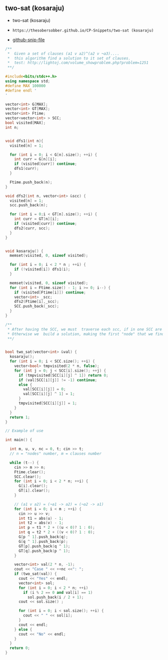 
## two-sat (kosaraju)

- two-sat (kosaraju)
- ```
  https://thesobersobber.github.io/CP-Snippets/two-sat (kosaraju)
  ```
- [github-snip-file](https://github.com/theSoberSobber/CP-Snippets/blob/main/snippets.json#L2025)

```cpp
/**
 *  Given a set of clauses (a1 v a2)^(a2 v ¬a3)....
 *  this algorithm find a solution to it set of clauses.
 *  test: http://lightoj.com/volume_showproblem.php?problem=1251
 **/

#include<bits/stdc++.h>
using namespace std;
#define MAX 100000
#define endl '
'

vector<int> G[MAX];
vector<int> GT[MAX];
vector<int> Ftime;
vector<vector<int> > SCC;
bool visited[MAX];
int n;


void dfs1(int n){
  visited[n] = 1;

  for (int i = 0; i < G[n].size(); ++i) {
    int curr = G[n][i];
    if (visited[curr]) continue;
    dfs1(curr);
  }

  Ftime.push_back(n);
}

void dfs2(int n, vector<int> &scc) {
  visited[n] = 1;
  scc.push_back(n);

  for (int i = 0;i < GT[n].size(); ++i) {
    int curr = GT[n][i];
    if (visited[curr]) continue;
    dfs2(curr, scc);
  }
}


void kosaraju() {
  memset(visited, 0, sizeof visited);

  for (int i = 0; i < 2 * n ; ++i) {
    if (!visited[i]) dfs1(i);
  }

  memset(visited, 0, sizeof visited);
  for (int i = Ftime.size() - 1; i >= 0; i--) {
    if (visited[Ftime[i]]) continue;
    vector<int> _scc;
    dfs2(Ftime[i],_scc);
    SCC.push_back(_scc);
  }
}

/**
 * After having the SCC, we must  traverse each scc, if in one SCC are -b y b, there is not a solution.
 * Otherwise we  build a solution, making the first "node" that we find truth and its complement false.
 **/


bool two_sat(vector<int> &val) {
  kosaraju();
  for (int i = 0; i < SCC.size(); ++i) {
    vector<bool> tmpvisited(2 * n, false);
    for (int j = 0; j < SCC[i].size(); ++j) {
      if (tmpvisited[SCC[i][j] ^ 1]) return 0;
      if (val[SCC[i][j]] != -1) continue;
      else {
        val[SCC[i][j]] = 0;
        val[SCC[i][j] ^ 1] = 1;
      }
      tmpvisited[SCC[i][j]] = 1;
    }
  }
  return 1;
}

// Example of use

int main() {

  int m, u, v, nc = 0, t; cin >> t;
  // n = "nodes" number, m = clauses number

  while (t--) {
    cin >> m >> n;
    Ftime.clear();
    SCC.clear();
    for (int i = 0; i < 2 * n; ++i) {
      G[i].clear();
      GT[i].clear();
    }

    // (a1 v a2) = (¬a1 -> a2) = (¬a2 -> a1)
    for (int i = 0; i < m ; ++i) {
      cin >> u >> v;
      int t1 = abs(u) - 1;
      int t2 = abs(v) - 1;
      int p = t1 * 2 + ((u < 0)? 1 : 0);
      int q = t2 * 2 + ((v < 0)? 1 : 0);
      G[p ^ 1].push_back(q);
      G[q ^ 1].push_back(p);
      GT[p].push_back(q ^ 1);
      GT[q].push_back(p ^ 1);
    }

    vector<int> val(2 * n, -1);
    cout << "Case " << ++nc <<": ";
    if (two_sat(val)) {
      cout << "Yes" << endl;
      vector<int> sol;
      for (int i = 0; i < 2 * n; ++i)
        if (i % 2 == 0 and val[i] == 1)
          sol.push_back(i / 2 + 1);
      cout << sol.size() ;

      for (int i = 0; i < sol.size(); ++i) {
        cout << " " << sol[i];
      }
      cout << endl;
    } else {
      cout << "No" << endl;
    }
  }
  return 0;
}
```
